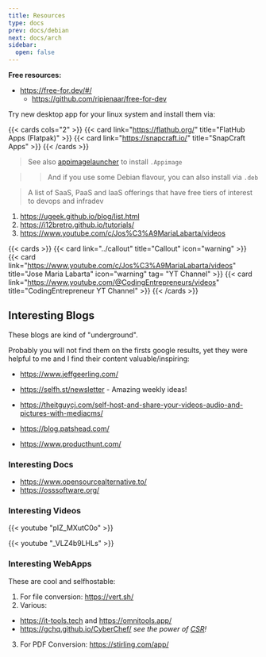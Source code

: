 ```yaml
---
title: Resources
type: docs
prev: docs/debian
next: docs/arch
sidebar:
  open: false
---
```


**Free resources:**

* https://free-for.dev/#/
  * https://github.com/ripienaar/free-for-dev

Try new desktop app for your linux system and install them via:

{{< cards cols="2" >}}
  {{< card link="https://flathub.org/" title="FlatHub Apps (Flatpak)" >}}
  {{< card link="https://snapcraft.io/" title="SnapCraft Apps" >}}
{{< /cards >}}

> See also [appimagelauncher](https://jalcocert.github.io/JAlcocerT/flask-cms-for-ssgs/#lately-i) to install `.Appimage`

> > And if you use some Debian flavour, you can also install via `.deb`
<!--   
* https://github.com/protonpass/free-for-dev
 -->

>  A list of SaaS, PaaS and IaaS offerings that have free tiers of interest to devops and infradev 

1. https://ugeek.github.io/blog/list.html
2. https://i12bretro.github.io/tutorials/
3. https://www.youtube.com/c/Jos%C3%A9MariaLabarta/videos

{{< cards >}}
  {{< card link="../callout" title="Callout" icon="warning" >}}
  {{< card link="https://www.youtube.com/c/Jos%C3%A9MariaLabarta/videos" title="Jose Maria Labarta" icon="warning" tag= "YT Channel" >}}
  {{< card link="https://www.youtube.com/@CodingEntrepreneurs/videos" title="CodingEntrepreneur YT Channel" >}}
{{< /cards >}}

## Interesting Blogs

These blogs are kind of "underground".

Probably you will not find them on the firsts google results, yet they were helpful to me and I find their content valuable/inspiring:

* https://www.jeffgeerling.com/
* https://selfh.st/newsletter - Amazing weekly ideas!
* https://theitguycj.com/self-host-and-share-your-videos-audio-and-pictures-with-mediacms/
* https://blog.patshead.com/

* https://www.producthunt.com/

### Interesting Docs

* https://www.opensourcealternative.to/
* https://osssoftware.org/

### Interesting Videos

<!-- * https://www.youtube.com/watch?v=pIZ_MXutC0o -->

<!-- {{< youtube id="v=pIZ_MXutC0o" autoplay="false" >}} -->
{{< youtube "pIZ_MXutC0o" >}}


<!-- * https://www.youtube.com/watch?v=_VLZ4b9LHLs -->

<!-- {{< youtube id="v=_VLZ4b9LHLs" autoplay="false" >}} -->
{{< youtube "_VLZ4b9LHLs" >}}

### Interesting WebApps

These are cool and selfhostable:

1. For file conversion: https://vert.sh/
2. Various: 

* https://it-tools.tech and https://omnitools.app/ 
* https://gchq.github.io/CyberChef/ *see the power of [CSR](https://jalcocert.github.io/JAlcocerT/csr-and-js/)!*

3. For PDF Conversion: https://stirling.com/app/